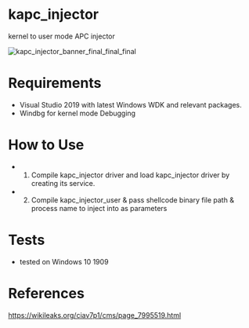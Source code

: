 # kapc_injector
kernel to user mode APC injector

![kapc_injector_banner_final_final_final](https://user-images.githubusercontent.com/90290279/159130409-b2e38287-3373-425e-b952-044fe6632b65.PNG)


# Requirements
- Visual Studio 2019 with latest Windows WDK and relevant packages.
- Windbg for kernel mode Debugging



# How to Use 
- 1. Compile kapc_injector driver and load kapc_injector driver by creating its service.

- 2. Compile kapc_injector_user & pass shellcode binary file path & process name to inject into as parameters

# Tests
- tested on Windows 10 1909

# References
https://wikileaks.org/ciav7p1/cms/page_7995519.html





